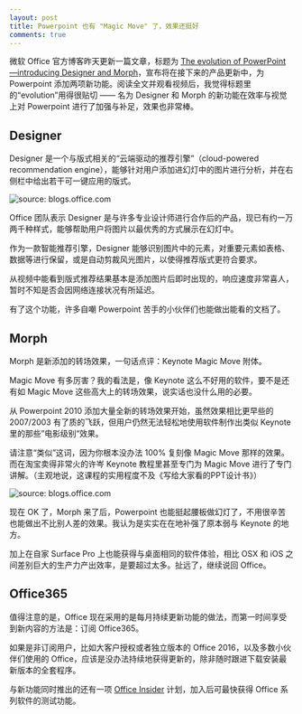 ```yaml
---
layout: post
title: Powerpoint 也有 "Magic Move" 了，效果还挺好
comments: true
---
```


微软 Office 官方博客昨天更新一篇文章，标题为 [The evolution of PowerPoint—introducing Designer and Morph](https://blogs.office.com/2015/11/13/the-evolution-of-powerpoint-introducing-designer-and-morph/)，宣布将在接下来的产品更新中，为 Powerpoint 添加两项新功能。阅读全文并观看视频后，我觉得标题里的“evolution”用得很贴切 —— 名为 Designer 和 Morph 的新功能在效率与视觉上对 Powerpoint 进行了加强与补足，效果也非常棒。

## Designer

Designer 是一个与版式相关的“云端驱动的推荐引擎”（cloud-powered recommendation engine），能够针对用户添加进幻灯中的图片进行分析，并在右侧栏中给出若干可一键应用的版式。

![source: blogs.office.com](The-evolution-of-PowerPoint-1.png)

Office 团队表示 Designer 是与许多专业设计师进行合作后的产品，现已有约一万两千种样式，能够帮助用户将图片以最优秀的方式展示在幻灯中。

作为一款智能推荐引擎，Designer 能够识别图片中的元素，对重要元素如表格、数据等进行保留，或是自动剪裁风光图片，以使得推荐版式更符合要求。

从视频中能看到版式推荐结果基本是添加图片后即时出现的，响应速度非常喜人，暂时不知是否会因网络连接状况有所延迟。

有了这个功能，许多自嘲 Powerpoint 苦手的小伙伴们也能做出能看的文档了。

## Morph

Morph 是新添加的转场效果，一句话点评：Keynote Magic Move 附体。

Magic Move 有多厉害？我的看法是，像 Keynote 这么不好用的软件，要不是还有如 Magic Move 这些高大上的转场效果，说实话也没什么用的必要。

从 Powerpoint 2010 添加大量全新的转场效果开始，虽然效果相比更早些的 2007/2003 有了质的飞跃，但用户仍然无法轻松地使用软件制作出类似 Keynote 里的那些”电影级别“效果。

请注意“类似”这词，因为你根本没办法 100% 复刻像 Magic Move 那样的效果。而在淘宝卖得非常火的许岑 Keynote 教程里甚至专门为 Magic Move 进行了专门讲解。（主观地说，这课程的实用程度不及《写给大家看的PPT设计书》）

![source: blogs.office.com](The-evolution-of-PowerPoint-2.png)

现在 OK 了，Morph 来了后，Powerpoint 也能挺起腰板做幻灯了，不用很辛苦也能做出不比别人差的效果。我认为是实实在在地补强了原本弱与 Keynote 的地方。

加上在自家 Surface Pro 上也能获得与桌面相同的软件体验，相比 OSX 和 iOS 之间差别巨大的生产力产出效率，是要超过太多。扯远了，继续说回 Office。

## Office365

值得注意的是，Office 现在采用的是每月持续更新功能的做法，而第一时间享受到新内容的方法是：订阅 Office365。

如果是非订阅用户，比如大客户授权或者独立版本的 Office 2016，以及多数小伙伴们使用的 Office，应该是没办法持续地获得更新的，除非随时跟进下载安装最新版本的全套程序。

与新功能同时推出的还有一项 [Office Insider](https://products.office.com/en-us/office-insider) 计划，加入后可最快获得 Office 系列软件的测试功能。

